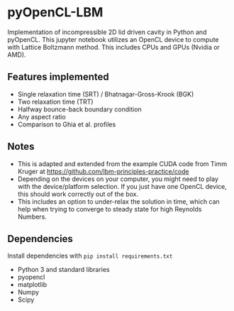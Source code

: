 # pyOpenCL-LBM
Implementation of incompressible 2D lid driven cavity in Python and pyOpenCL.  This jupyter notebook utilizes an OpenCL device to compute with Lattice Boltzmann method.  This includes CPUs and GPUs (Nvidia or AMD).

## Features implemented
* Single relaxation time (SRT) /  Bhatnagar-Gross-Krook (BGK)
* Two relaxation time (TRT)
* Halfway bounce-back boundary condition
* Any aspect ratio
* Comparison to Ghia et al. profiles

## Notes
* This is adapted and extended from the example CUDA code from Timm Kruger at https://github.com/lbm-principles-practice/code
* Depending on the devices on your computer, you might need to play with the device/platform selection.  If you just have one OpenCL device, this should work correctly out of the box.
* This includes an option to under-relax the solution in time, which can help when trying to converge to steady state for high Reynolds Numbers.  

## Dependencies
Install dependencies with `pip install requirements.txt`
* Python 3 and standard libraries
* pyopencl
* matplotlib
* Numpy
* Scipy

